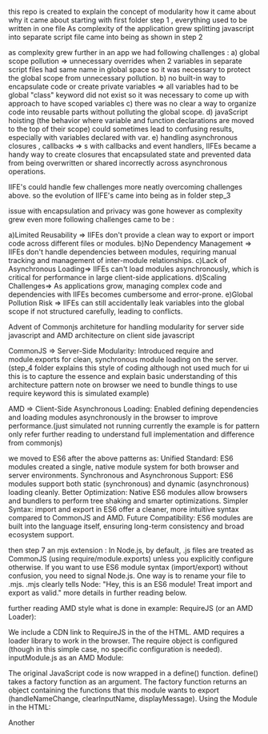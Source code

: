 this repo is created to explain the concept of modularity how it came about 
why it came about 
starting with first folder step 1 , everything used to be written in one file
As complexity of the application grew splitting javascript into separate script file came into being as shown in step 2

as complexity grew further in an app we had following challenges :
a) global scope pollution => unnecessary overrides when 2 variables in separate script files had same name in global space
so it was necessary to protect the global scope from unnecessary pollution.
b) no built-in way to encapsulate code or create private variables => all variables had to be global "class" keyword did not exist so
it was necessary to come up with approach to have scoped variables 
c) there was no clear a way to organize code into reusable parts without polluting the global scope.
d) javaScript hoisting (the behavior where variable and function declarations are moved to the top of their scope) could sometimes lead to confusing results, especially with variables declared with var.
e) handling asynchronous closures , callbacks =>
s with callbacks and event handlers, IIFEs became a handy way to create closures that encapsulated state and prevented data from being overwritten or shared incorrectly across asynchronous operations.

IIFE's could handle few challenges more neatly overcoming challenges above.
so the evolution of IIFE's came into being as in folder step_3

issue with encapsulation and privacy was gone however as complexity grew even more following challenges came to be :

a)Limited Reusability => IIFEs don't provide a clean way to export or import code across different files or modules.
b)No Dependency Management => IIFEs don't handle dependencies between modules, requiring manual tracking and management of inter-module relationships.
c)Lack of Asynchronous Loading=> IIFEs can't load modules asynchronously, which is critical for performance in large client-side applications.
d)Scaling Challenges=> As applications grow, managing complex code and dependencies with IIFEs becomes cumbersome and error-prone.
e)Global Pollution Risk => IIFEs can still accidentally leak variables into the global scope if not structured carefully, leading to conflicts.

Advent of Commonjs architeture for handling modularity for server side javascript and AMD architecture on client side javascript


CommonJS =>  Server-Side Modularity: Introduced require and module.exports for clean, synchronous module loading on the server. (step_4 folder explains this style of coding although not used much for ui this is to capture the essence and explain basic understanding of this architecture pattern note on browser we need to bundle things to use require keyword this is simulated example)

AMD => Client-Side Asynchronous Loading: Enabled defining dependencies and loading modules asynchronously in the browser to improve performance.(just simulated not running currently the example is for pattern only refer further reading to understand full implementation and difference from commonjs)

we moved to ES6 after the above patterns as:
Unified Standard: ES6 modules created a single, native module system for both browser and server environments.
Synchronous and Asynchronous Support: ES6 modules support both static (synchronous) and dynamic (asynchronous) loading cleanly.
Better Optimization: Native ES6 modules allow browsers and bundlers to perform tree shaking and smarter optimizations.
Simpler Syntax: import and export in ES6 offer a cleaner, more intuitive syntax compared to CommonJS and AMD.
Future Compatibility: ES6 modules are built into the language itself, ensuring long-term consistency and broad ecosystem support.

then step 7 an mjs extension :
In Node.js, by default, .js files are treated as CommonJS (using require/module.exports) unless you explicitly configure otherwise.
If you want to use ES6 module syntax (import/export) without confusion, you need to signal Node.js.
One way is to rename your file to .mjs.
.mjs clearly tells Node: "Hey, this is an ES6 module! Treat import and export as valid."
more details in further reading below.

further reading AMD style what is done in example:
RequireJS (or an AMD Loader):

We include a CDN link to RequireJS in the <head> of the HTML. AMD requires a loader library to work in the browser.
The require object is configured (though in this simple case, no specific configuration is needed).
inputModule.js as an AMD Module:

The original JavaScript code is now wrapped in a define() function.
define() takes a factory function as an argument.
The factory function returns an object containing the functions that this module wants to export (handleNameChange, clearInputName, displayMessage).
Using the Module in the HTML:

Another <script> block uses the require() function (provided by RequireJS) to load the ./inputModule (the .js extension is usually optional).
The require() function takes two arguments:
An array of module dependencies (in this case, just './inputModule').
A callback function that will be executed once the dependencies are loaded. The loaded modules are passed as arguments to this callback (here, inputModule).
Inside the callback, we have an init() function that gets references to the DOM elements and attaches event listeners, using the functions imported from the inputModule.
How it Works (AMD):

When the browser encounters the require() call, RequireJS asynchronously loads inputModule.js.
Once loaded, RequireJS executes the define() function in inputModule.js.
The object returned by the define() factory function becomes the value of the inputModule argument in the callback function of the require() call in the HTML.
The init() function then sets up the event listeners using the functions from the loaded module.
Key Differences from the Original and CommonJS:

define() and require(): AMD uses these functions for module definition and loading, respectively.
Asynchronous Loading: AMD is designed for asynchronous loading of modules, which is well-suited for the browser environment.
Explicit Dependencies: Modules explicitly declare their dependencies as an array in the define() function.
Return Exports: Modules return their exported values from the define() factory function.
To run this example, you would need to either serve the inputModule.js file from a web server in the same directory as your HTML file or ensure that the path in the require(['./inputModule']) call is correct relative to your HTML file.


further reading step 6 ES6 what is done in the pattern (not running on browser due to CORS error screenshot attached)
HTML (index.html):

We've removed the inline onclick and onchange attributes from the HTML elements. Event handling will be managed in the JavaScript modules.
The <script> tag that includes our main JavaScript file (main.js) now has the attribute type="module". This is crucial for the browser to treat the script (and any imported scripts) as ES6 modules.
We've added id attributes (resetButton, displayButton) to the buttons so we can easily target them in our JavaScript.
main.js (Entry Point):

We use the import keyword to bring in the exported functions (handleNameChange, clearInputName, displayMessage) from the ./inputModule.js file. The .js extension in the import path is generally required by browsers.
The init() function gets references to the input and button elements using their ids.
We then attach event listeners (onchange and onclick) to these elements, calling the imported functions.
We use document.addEventListener('DOMContentLoaded', init) to ensure that the JavaScript code runs only after the HTML structure (DOM) has been fully loaded.
inputModule.js (Module Definition):

The original JavaScript functions are kept mostly the same.
We use the export keyword (specifically, named exports within curly braces) to make the handleNameChange, clearInputName, and displayMessage functions available for import by other modules.
To run this ES6 module example:

Save the HTML as index.html, main.js in the same directory, and inputModule.js in the same directory as main.js.
Open index.html in a modern web browser that supports ES6 modules. Most modern browsers have good support for ES6 modules.
You should now have a working example using the ES6 module pattern, with the logic separated into a module and imported into the main script. The event handling is now done programmatically in the JavaScript.

further reading .mjs
Aspect | ES6 Pattern | .mjs Extension
Meaning | import / export syntax | File type telling Node.js it's a module
Usage | Inside JavaScript code | As a filename extension (file.mjs)
Needed in | Any module-based JavaScript code | Node.js when not using "type": "module"
Relation | Defines how code behaves | Defines how file is treated
Example | import { foo } from './bar.js' | Save as bar.mjs if Node.js needs it


error:
<img width="1237" alt="Screenshot 2025-04-29 at 3 23 20 AM" src="https://github.com/user-attachments/assets/15679c2e-47ae-48db-94da-8b7180dfc82e" />
